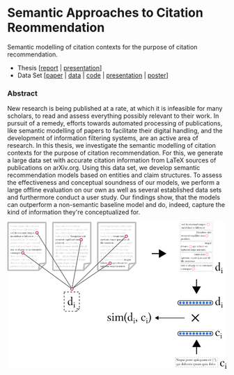 # Semantic Approaches to Citation Reommendation

Semantic modelling of citation contexts for the purpose of citation recommendation.

* Thesis [[report](report/thesis_main.pdf) | [presentation](pres/pres.pdf)]
* Data Set [[paper](http://ceur-ws.org/Vol-2345/paper2.pdf) | [data](https://doi.org/10.5281/zenodo.2609187) | [code](https://github.com/IllDepence/unarXive) | [presentation](misc/bir_presentation/bir2019.pdf) | [poster](misc/bir_presentation/poster.pdf)]

### Abstract
New research is being published at a rate, at which it is infeasible for many scholars, to read and assess everything possibly relevant to their work. In pursuit of a remedy, efforts towards automated processing of publications, like semantic modelling of papers to facilitate their digital handling, and the development of information filtering systems, are an active area of research. In this thesis, we investigate the semantic modelling of citation contexts for the purpose of citation recommendation. For this, we generate a large data set with accurate citation information from LaTeX sources of publications on arXiv.org. Using this data set, we develop semantic recommendation models based on entities and claim structures. To assess the effectiveness and conceptual soundness of our models, we perform a large offline evaluation on our own as well as several established data sets and furthermore conduct a user study. Our findings show, that the models can outperform a non-semantic baseline model and do, indeed, capture the kind of information they're conceptualized for.

![](img/readme_contexts.png)
